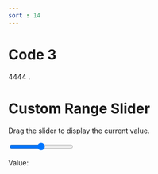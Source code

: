 ```yaml
---
sort : 14
---
```


# Code 3


4444 .


<link rel="stylesheet" href="../assets/css/My CSS/test.css">


<h1>Custom Range Slider</h1>
<p>Drag the slider to display the current value.</p>

<div class="slidecontainer">
  <input type="range" min="1" max="100" value="50" class="slider" id="myRange">
  <p>Value: <span id="demo"></span></p>
</div>


<!-- <script type="text/javascript" src="../assets/js/My JS/test.js"></script> -->


<script>
var slider = document.getElementById("myRange");
var output = document.getElementById("demo");
output.innerHTML = slider.value; 

slider.oninput = function() {
  output.innerHTML = this.value;
} 
</script>